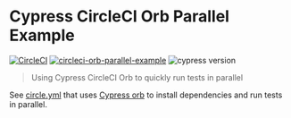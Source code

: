 # Cypress CircleCI Orb Parallel Example
[![CircleCI](https://circleci.com/gh/cypress-io/circleci-orb-parallel-example/tree/master.svg?style=svg)](https://circleci.com/gh/cypress-io/circleci-orb-parallel-example/tree/master) [![circleci-orb-parallel-example](https://img.shields.io/endpoint?url=https://dashboard.cypress.io/badge/detailed/g2zj2n/master&style=flat-square&logo=cypress)](https://dashboard.cypress.io/projects/g2zj2n/runs) ![cypress version](https://img.shields.io/badge/cypress-8.3.1-brightgreen)
> Using Cypress CircleCI Orb to quickly run tests in parallel

See [circle.yml](circle.yml) that uses [Cypress orb](https://github.com/cypress-io/circleci-orb) to install dependencies and run tests in parallel.
